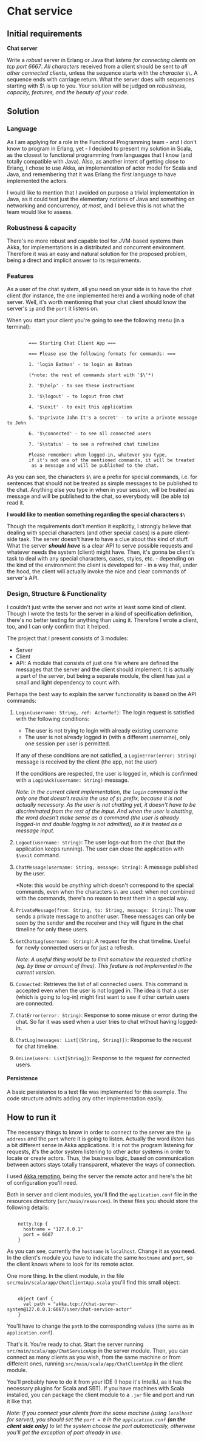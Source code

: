 # Chat service

## Initial requirements

 __Chat server__

Write a *robust* server in Erlang or Java that *listens for connecting clients on tcp port 6667*. *All characters* received from a client should be sent to *all other connected clients*, unless the sequence starts with the *character* `$\`. A sequence ends with carriage return. What the server does with sequences starting with $\ is up to you.
Your solution will be judged on *robustness, capacity, features, and the beauty of your code*.

## Solution

### Language

As I am applying for a role in the Functional Programming team - and I don't know to program in Erlang, yet - I decided to present my solution in Scala, as the closest to functional programming from languages that I know (and  totally compatible with Java). Also, as another intent of getting close to Erlang, I chose to use Akka, an implementation of actor model for Scala and Java, and remembering that it was Erlang the first language to have implemented the actors.

 I would like to mention that I avoided on purpose a trivial implementation in Java, as it could test just the elementary notions of Java and something on networking and concurrency, *at most*, and I believe this is not what the team would like to assess.

### Robustness & capacity

There's no more robust and capable tool for JVM-based systems than Akka, for implementations in a distributed and concurrent environment. Therefore it was an easy and natural solution for the proposed problem, being a direct and implicit answer to its requirements.

### Features

As a user of the chat system, all you need on your side is to have the chat client (for instance, the one implemented here) and a working node of chat server. Well, it's worth mentioning that your chat client should know the server's `ip` and the `port` it listens on.

When you start your client you're going to see the following menu (in a terminal):

```

        === Starting Chat Client App ===

        === Please use the following formats for commands: ===

        1. 'login Batman' - to login as Batman

        (*note: the rest of commands start with '$\'*)

        2. '$\help' - to see these instructions

        3. '$\logout' - to logout from chat

        4. '$\exit' - to exit this application

        5. '$\private John It's a secret' - to write a private message to John

        6. '$\connected' - to see all connected users

        7. '$\status' - to see a refreshed chat timeline

        Please remember: when logged-in, whatever you type,
        if it's not one of the mentioned commands, it will be treated
         as a message and will be published to the chat.

```

As you can see, the characters `$\` are a prefix for special commands, i.e. for sentences that should not be treated as simple messages to be published to the chat. Anything else you type in when in your session, will be treated as message and will be published to the chat, so everybody will (be able to) read it.

__I would like to mention something regarding the special characters `$\`__

Though the requirements don't mention it explicitly, I strongly believe that dealing with special characters (and other special cases) is a pure client-side task. The server doesn't have to have a clue about this kind of stuff. What the server *__should have__* is a clear API to serve possible requests and whatever needs the system (client) might have. Then, it's gonna be client's task to deal with any special characters, cases, styles, etc. - depending on the kind of the environment the client is developed for - in a way that, under the hood, the client will actually invoke the nice and clear commands of server's API.

### Design, Structure & Functionality

I couldn't just write the server and not write at least some kind of client. Though I wrote the tests for the server in a kind of specification definition, there's no better testing for anything than using it. Therefore I wrote a client, too, and I can only confirm that it helped.

The project that I present consists of 3 modules:

 * Server
 * Client
 * API: A module that consists of just one file where are defined the messages that the server and the client should implement. It is actually a part of the server, but being a separate module, the client has just a small and light dependency to count with.

Perhaps the best way to explain the server functionality is based on the API commands:

 1. `Login(username: String, ref: ActorRef)`: The login request is satisfied with the following conditions:
    * The user is not trying to login with already existing username
    * The user is not already logged in (with a different username), only one session per user is permitted.

    If any of these conditions are not satisfied, a `LoginError(error: String)` message is received by the client (the app, not the user)

    If the conditions are respected, the user is logged in, which is confirmed with a `LoginAck(username: String)` message.

    *Note: In the current client implementation, the `login` command is the only one that doesn't require the use of `$\` prefix, because it is not actually necessary. As the user is not chatting yet, it doesn't have to be discriminated from the rest of the input. And when the user is chatting, the word doesn't make sense as a command (the user is already logged-in and double logging is not admitted), so it is treated as a message input.*

 2. `Logout(username: String)`: The user logs-out from the chat (but the application keeps running). The user can close the application with `$\exit` command.

 3. `ChatMessage(username: String, message: String)`: A message published by the user.

    *Note: this would be *anything* which doesn't correspond to the special commands, even when the characters `$\` are used: when not combined with the commands, there's no reason to treat them in a special way.

 4. `PrivateMessage(from: String, to: String, message: String)`: The user sends a private message to another user. These messages can only be seen by the sender and the receiver and they will figure in the chat timeline for only these users.

 5. `GetChatLog(username: String)`: A request for the chat timeline. Useful for newly connected users or for just a refresh.

    *Note: A useful thing would be to limit somehow the requested chatline (eg. by time or amount of lines). This feature is not implemented in the current version.*

 6. `Connected`: Retrieves the list of all connected users. This command is accepted even when the user is not logged in. The idea is that a user (which is going to log-in) might first want to see if other certain users are connected.

 7. `ChatError(error: String)`: Response to some misuse or error during the chat. So far it was used when a user tries to chat without having logged-in.

 8. `ChatLog(messages: List[(String, String)])`: Response to the request for chat timeline.

 9. `OnLine(users: List[String])`: Response to the request for connected users.

#### Persistence

 A basic persistence to a text file was implemented for this example. The code structure admits adding any other implementation easily.

## How to run it

The necessary things to know in order to connect to the server are the `ip address` and the `port` where it is going to listen. Actually the word *listen* has a bit different sense in Akka applications. It is not the program listening for requests, it's the actor system listening to other actor systems in order to locate or create actors. Thus, the business logic, based on communication between actors stays totally transparent, whatever the ways of connection.

I used [Akka remoting](http://doc.akka.io/docs/akka/current/java/remoting.html), being the server the remote actor and here's the bit of configuration you'll need.

Both in server and client modules, you'll find the `application.conf` file in the resources directory (`src/main/resources`). In these files you should store the following details:

```

    netty.tcp {
      hostname = "127.0.0.1"
      port = 6667
    }

```

As you can see, currently the `hostname` is `localhost`. Change it as you need.
In the client's module you have to indicate the same `hostname` and `port`, so the client knows where to look for its remote actor.

One more thing. In the client module, in the file `src/main/scala/app/ChatClientApp.scala` you'll find this small object:

```

    object Conf {
      val path = "akka.tcp://chat-server-system@127.0.0.1:6667/user/chat-service-actor"
    }

```

You'll have to change the `path` to the corresponding values (the same as in `application.conf`).

That's it. You're ready to chat. Start the server running `src/main/scala/app/ChatServiceApp` in the server module. Then, you can connect as many clients as you wish, from the same machine or from different ones, running `src/main/scala/app/ChatClientApp` in the client module.

You'll probably have to do it from your IDE (I hope it's IntelliJ, as it has the necessary plugins for Scala and SBT). If you have machines with Scala installed, you can package the client module to a `.jar` file and port and run it like that.

*Note: If you connect your clients from the same machine (using `localhost` for server), you should set the `port = 0` in the `application.conf` __(on the client side only)__ to let the system choose the port automatically, otherwise you'll get the exception of port already in use.*
